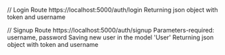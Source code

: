// Login Route
https://localhost:5000/auth/login
Returning json object with token and username


// Signup Route
https://localhost:5000/auth/signup
Parameters-required: username, password
Saving new user in the model 'User'
Returning json object with token and username

